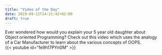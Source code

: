 ```yaml
---
title: "Video of the Day"
date: 2019-09-12T14:21:42+02:00
draft: true
---
```

<div class="sharethis-inline-follow-buttons"></div>

Ever wondered how would you explain your 5 year old daughter about Object oriented Programming? Check out this video which uses the analogy of a Car Manufacturer to learn about the various concepts of OOPS.
<br>
{{< youtube id="fe9h17PYn0M" >}}
